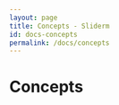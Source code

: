 ```yaml
---
layout: page
title: Concepts - Sliderm
id: docs-concepts
permalink: /docs/concepts
---
```


# Concepts


